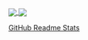 <a href="https://github-readme-stats.vercel.app/api?username=Nick026&show_icons=true&theme=onedark&count_private=true">
  <img align="center" src="https://github-readme-stats.vercel.app/api?username=Nick026&show_icons=true&theme=onedark&count_private=true" />
</a>
<a href="https://github-readme-stats.vercel.app/api/top-langs/?username=Nick026&langs_count=10&theme=onedark">
  <img align="center" src="https://github-readme-stats.vercel.app/api/top-langs/?username=Nick026&langs_count=10&theme=onedark" />
</a>

[GitHub Readme Stats](https://github.com/anuraghazra/github-readme-stats)
